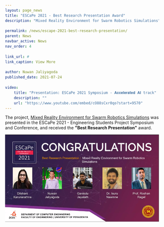 ```yaml
---
layout: page_news
title: "ESCaPe 2021 - Best Research Presentation Award"
description: "Mixed Reality Environment for Swarm Robotics Simulations"

permalink: /news/escape-2021-best-research-presentation/
parent: News
navbar_active: News
nav_order: 4

link_url: #
link_caption: View More

author: Nuwan Jaliyagoda
published_date: 2021-07-24

video:
    title: "Presentation: ESCaPe 2021 Symposium - 𝐀𝐜𝐜𝐞𝐥𝐞𝐫𝐚𝐭𝐞𝐝 𝐀𝐈 track"
    description: ""
    url: "https://www.youtube.com/embed/cO88sCxr0qo?start=9570"
---
```


The project, <a href="{% link projects/pages/4_Mixed_Reality_Simulations.md %}">Mixed Reality Environment for Swarm Robotics Simulations</a> was presented in the ESCaPe 2021 - Engineering Students Project Symposium and Conference, and received the **"Best Research Presentation"** award.


<div class="container row pt-3 pb-5">
<div class="col-md-8 col-sm-12 col-lg-8 mx-auto">
    <img src="/news/img/escape-2021.png" class="img img-thumb img-fluid">
</div>
</div>

